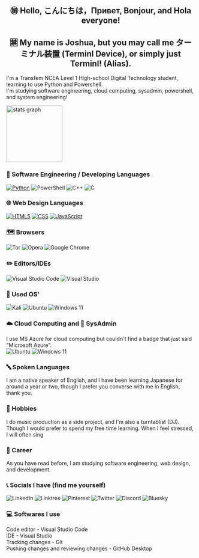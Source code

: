 <h2 align="center">㊙️ Hello, こんにちは，Привет, Bonjour, and Hola everyone!</h2>
<h2 align="center">🈲 My name is Joshua, but you may call me ターミナル装置 (Terminl Device), or simply just Terminl! (Alias).</h2>
  
I'm a Transfem NCEA Level 1 High-school Digital Technology student, learning to use Python and Powershell.<br>
I'm studying software engineering, cloud computing, sysadmin, powershell, and system engineering!<br>

<img src="https://github-readme-stats.vercel.app/api?username=TERMINL-SOCHI&theme=dracula&locale=en&hide_border=false" height="150" alt="stats graph"  />

### 📁 Software Engineering / Developing Languages

[![Python](https://img.shields.io/badge/Python-%233776AB.svg?style=for-the-badge&logo=Python&logoColor=white)](https://www.python.org/)
![PowerShell](https://img.shields.io/badge/PowerShell-%235391FE.svg?style=for-the-badge&logo=powershell&logoColor=white)
![C++](https://img.shields.io/badge/c++-%2300599C.svg?style=for-the-badge&logo=c%2B%2B&logoColor=white)
![C](https://img.shields.io/badge/c-%2300599C.svg?style=for-the-badge&logo=c&logoColor=white)

### 🌐 Web Design Languages

[![HTML5](https://img.shields.io/badge/HTML5-%23E34F26.svg?style=for-the-badge&logo=HTML5&logoColor=white)](https://developer.mozilla.org/en-US/docs/Web/HTML)
[![CSS](https://img.shields.io/badge/CSS3-%231572B6.svg?style=for-the-badge&logo=CSS3&logoColor=white)](https://developer.mozilla.org/en-US/docs/Web/CSS)
[![JavaScript](https://img.shields.io/badge/JavaScript-%23F7DF1E.svg?style=for-the-badge&logo=JavaScript&logoColor=black)](https://developer.mozilla.org/en-US/docs/Web/JavaScript)

### 🗺️ Browsers

![Tor](https://img.shields.io/badge/Tor-7D4698?style=for-the-badge&logo=Tor-Browser&logoColor=white)
![Opera](https://img.shields.io/badge/Opera-FF1B2D?style=for-the-badge&logo=Opera&logoColor=white)
![Google Chrome](https://img.shields.io/badge/Google%20Chrome-4285F4?style=for-the-badge&logo=GoogleChrome&logoColor=white)

### ✏️ Editors/IDEs
![Visual Studio Code](https://img.shields.io/badge/Visual%20Studio%20Code-0078d7.svg?style=for-the-badge&logo=visual-studio-code&logoColor=white)
![Visual Studio](https://img.shields.io/badge/Visual%20Studio-5C2D91.svg?style=for-the-badge&logo=visual-studio&logoColor=white)

### 💽 Used OS'
![Kali](https://img.shields.io/badge/Kali-268BEE?style=for-the-badge&logo=kalilinux&logoColor=white)
![Ubuntu](https://img.shields.io/badge/Ubuntu-E95420?style=for-the-badge&logo=ubuntu&logoColor=white)
![Windows 11](https://img.shields.io/badge/Windows%2011-%230079d5.svg?style=for-the-badge&logo=Windows%2011&logoColor=white)

### ☁️ Cloud Computing and 🤖 SysAdmin

I use MS Azure for cloud computing but couldn't find a badge that just said "Microsoft Azure".
<br>
![Ubuntu](https://img.shields.io/badge/Ubuntu-E95420?style=for-the-badge&logo=ubuntu&logoColor=white)
![Windows 11](https://img.shields.io/badge/Windows%2011-%230079d5.svg?style=for-the-badge&logo=Windows%2011&logoColor=white)

### 🔤 Spoken Languages

I am a native speaker of English, and I have been learning Japanese for around a year or two,
though I prefer you converse with me in English, thank you.

### 📔 Hobbies

I do music production as a side project, and I'm also a turntablist (DJ). Though I would prefer to spend my free time learning.
When I feel stressed, I will often sing 

### 📝 Career

As you have read before, I am studying software engineering, web design, and development.

### 📞 Socials I have (find me yourself)

![LinkedIn](https://img.shields.io/badge/linkedin-%230077B5.svg?style=for-the-badge&logo=linkedin&logoColor=white)
![Linktree](https://img.shields.io/badge/linktree-1de9b6?style=for-the-badge&logo=linktree&logoColor=white)
![Pinterest](https://img.shields.io/badge/Pinterest-%23E60023.svg?style=for-the-badge&logo=Pinterest&logoColor=white)
![Twitter](https://img.shields.io/badge/X-%23000000.svg?style=for-the-badge&logo=X&logoColor=white)
![Discord](https://img.shields.io/badge/Discord-%235865F2.svg?style=for-the-badge&logo=discord&logoColor=white)
![Bluesky](https://img.shields.io/badge/Bluesky-0285FF?style=for-the-badge&logo=Bluesky&logoColor=white)

### 💻 Softwares I use

Code editor - Visual Studio Code
<br>
IDE - Visual Studio
<br>
Tracking changes - Git
<br>
Pushing changes and reviewing changes - GitHub Desktop

